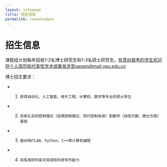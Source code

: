```yaml
---
layout: sitepage
title: 招生信息
permalink: /newstudent
---
```


# 招生信息 #

课题组计划每年招收1-2名博士研究生和1-3名硕士研究生。有意向报考的学生欢迎将个人简历和代表性学术成果发送至gaown@mail.neu.edu.cn


博士招生要求：

* 1.     获得自动化、人工智能、电子工程、计算机、数学等专业的硕士学位
* 2.     具有扎实的控制理论（经典控制理论、现代控制系统）和数学（线性代数、微分方程）基础
* 3.     擅长MATLAB、Python、C++等计算机编程
* 4.     具有良好的英文阅读和科技写作能力

